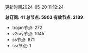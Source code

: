 更新时间2024-05-20 11:12:24

**总订阅: 41**
**总节点: 5903**
**有效节点: 2189**
- trojan节点: 272
- v2ray节点: 1045
- ss节点: 871
- ssr节点: 1
